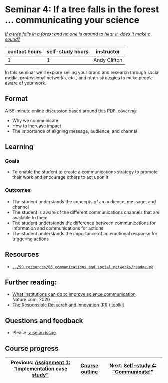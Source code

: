 # Seminar 4: If a tree falls in the forest … communicating your science

_*[If a tree falls in a forest and no one is around to hear it, does it make a sound?](https://en.wikipedia.org/wiki/If_a_tree_falls_in_a_forest)*_

| contact hours | self-study hours | instructor |
|---|---|---|
| 1 | 1 | Andy Clifton |

In this seminar we'll explore selling your brand and research through social media, professional networks, etc., and other strategies to make people aware of your work.

## Format
A 55-minute online discussion based around [this PDF](beamer/main.pdf), covering:
- Why we communicate
- How to increase impact
- The importance of aligning message, audience, and channel

## Learning

### Goals
- To enable the student to create a communications strategy to promote their work and encourage others to act upon it

### Outcomes
- The student understands the concepts of an audience, message, and channel
- The student is aware of the different communications channels that are available to them
- The student understands the difference between communications for information and communications for actions
- The student understands the importance of an emotional response for triggering actions

## Resources
- [`../99_resources/06_communications_and_social_networks/readme.md`](../99_resources/06_communications_and_social_networks/readme.md).

## Further reading:
- [What institutions can do to improve science communication](https://www.nature.com/articles/d41586-019-03869-7). Nature.com, 2020
- [The Responsible Research and Innovation (RRI) toolkit](https://rri-tools.eu/research-community)

## Questions and feedback
- Please [raise an issue](../../../issues).

## Course progress
| Previous: [Assignment 1: "Implementation case study"](../09_assignment1/readme.md) | [Course outline](../readme.md#course-outline) | Next: [Self-study 4: "Communicate!"](../08_selfstudy4/readme.md) |
| -- | -- | -- |
